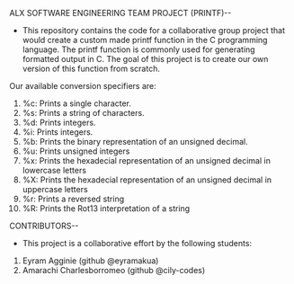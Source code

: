 ALX SOFTWARE ENGINEERING TEAM PROJECT (PRINTF)--
* This repository contains the code for a collaborative group project that would create a custom made printf function in the C programming language. The printf function is commonly used for generating formatted output in C. The goal of this project is to create our own version of this function from scratch.

Our available conversion specifiers are:

1. %c: Prints a single character.
2. %s: Prints a string of characters.
3. %d: Prints integers.
4. %i: Prints integers.
5. %b: Prints the binary representation of an unsigned decimal.
6. %u: Prints unsigned integers
7. %x: Prints the hexadecial representation of an unsigned decimal in lowercase letters
8. %X: Prints the hexadecial representation of an unsigned decimal in uppercase letters
9. %r: Prints a reversed string
10. %R: Prints the Rot13 interpretation of a string

CONTRIBUTORS--
* This project is a collaborative effort by the following students:

1. Eyram Agginie (github @eyramakua)
2. Amarachi Charlesborromeo (github @cily-codes)
